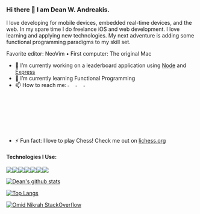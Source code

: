 <!--
**deanandreakis/deanandreakis** is a ✨ _special_ ✨ repository because its `README.md` (this file) appears on your GitHub profile.

Here are some ideas to get you started:
-->

### Hi there 👋 I am Dean W. Andreakis. 

I love developing for mobile devices, embedded real-time devices, and the web. In my spare time I do freelance iOS and web development. I love learning and applying new technologies. My next adventure is adding some functional programming paradigms to my skill set.

Favorite editor: NeoVim • First computer: The original Mac 

- 🔭 I’m currently working on a leaderboard application using [Node](https://nodejs.org/en/) and [Express](https://expressjs.com)
- 🌱 I’m currently learning Functional Programming
- 📫 How to reach me:
  [<img src="https://img.icons8.com/color/48/000000/twitter.png" width="3.5%"/>](https://twitter.com/deanandreakis)
  [<img src="https://img.icons8.com/color/48/000000/linkedin.png" width="3.5%"/>](https://www.linkedin.com/in/deanandreakis/)
  <a href="mailto:dean@deanware.com"> <img src="https://img.icons8.com/fluent/48/000000/gmail.png" width="3.5%"/> </a>
- ⚡ Fun fact: I love to play Chess! Check me out on [lichess.org](https://lichess.org/@/deanandreakis)

#### Technologies I Use:

<img src="https://img.shields.io/badge/node.js%20-%2343853D.svg?&style=for-the-badge&logo=node.js&logoColor=white"/><img src="https://img.shields.io/badge/express.js%20-%23404d59.svg?&style=for-the-badge"/><img src="https://img.shields.io/badge/javascript%20-%23323330.svg?&style=for-the-badge&logo=javascript&logoColor=%23F7DF1E"/><img src="https://img.shields.io/badge/python%20-%2314354C.svg?&style=for-the-badge&logo=python&logoColor=white"/><img src="https://img.shields.io/badge/swift-%23FA7343.svg?&style=for-the-badge&logo=swift&logoColor=white"/><img src="https://img.shields.io/badge/git%20-%23F05033.svg?&style=for-the-badge&logo=git&logoColor=white"/><img src="https://img.shields.io/badge/AWS%20-%23FF9900.svg?&style=for-the-badge&logo=amazon-aws&logoColor=white"/> 

[![Dean's github stats](https://github-readme-stats.vercel.app/api?username=deanandreakis&count_private=true&show_icons=true&theme=dark&include_all_commits=true)](https://github.com/anuraghazra/github-readme-stats)

[![Top Langs](https://github-readme-stats.vercel.app/api/top-langs/?username=deanandreakis&layout=compact&theme=dark)](https://github.com/anuraghazra/github-readme-stats)

[![Omid Nikrah StackOverflow](https://github-readme-stackoverflow.vercel.app/?userID=35499&layout=compact&theme=dark)](https://stackoverflow.com/users/35499/dean)




